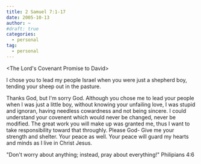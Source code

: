```yaml
---
title: 2 Samuel 7:1-17
date: 2005-10-13
author: ~
#draft: true
categories:
  - personal
tag:
  - personal
---
```




<The Lord's Covenant Promise to David>

I chose you to lead my people Israel when you were just a shepherd boy, tending your sheep out in the pasture.

Thanks God, but I'm sorry God. Although you chose me to lead your people when I was just a little boy, without knowing your unfailing love, I was stupid and ignoran, having needless cowardness and not being sincere. I could understand your covenent which would never be changed, never be modified. The great work you will make up was granted me, thus I want to take responsibility toward that throughly. Please God- Give me your strength and shelter. Your peace as well. Your peace will guard my hearts and minds as I live in Christ Jesus.

"Don't worry about anything; instead, pray about everything!" Philipians 4:6


 






